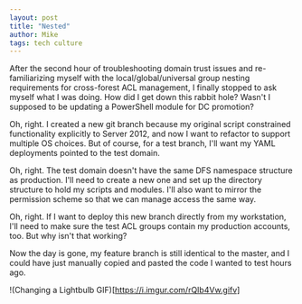 ```yaml
---
layout: post
title: "Nested"
author: Mike
tags: tech culture
---
```


After the second hour of troubleshooting domain trust issues and re-familiarizing myself with the local/global/universal group nesting requirements for cross-forest ACL management, I finally stopped to ask myself what I was doing. How did I get down this rabbit hole? Wasn't I supposed to be updating a PowerShell module for DC promotion? 

Oh, right. I created a new git branch because my original script constrained functionality explicitly to Server 2012, and now I want to refactor to support multiple OS choices. But of course, for a test branch, I'll want my YAML deployments pointed to the test domain. 

Oh, right. The test domain doesn't have the same DFS namespace structure as production. I'll need to create a new one and set up the directory structure to hold my scripts and modules. I'll also want to mirror the permission scheme so that we can manage access the same way. 

Oh, right. If I want to deploy this new branch directly from my workstation, I'll need to make sure the test ACL groups contain my production accounts, too. But why isn't that working? 

Now the day is gone, my feature branch is still identical to the master, and I could have just manually copied and pasted the code I wanted to test hours ago. 

!(Changing a Lightbulb GIF)[https://i.imgur.com/rQIb4Vw.gifv]

